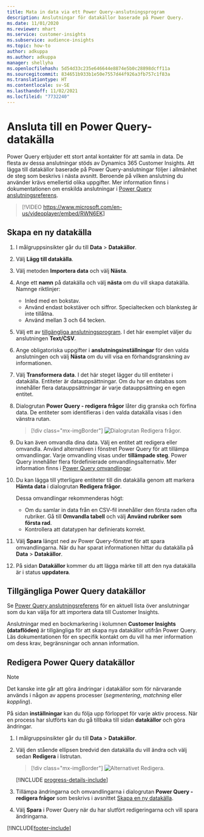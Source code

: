 ```yaml
---
title: Mata in data via ett Power Query-anslutningsprogram
description: Anslutningar för datakällor baserade på Power Query.
ms.date: 11/01/2020
ms.reviewer: mhart
ms.service: customer-insights
ms.subservice: audience-insights
ms.topic: how-to
author: adkuppa
ms.author: adkuppa
manager: shellyha
ms.openlocfilehash: 5d54d33c235e646644e8874e5b0c28898dcff11a
ms.sourcegitcommit: 834651b933b1e50e7557d44f926a3fb757c1f83a
ms.translationtype: HT
ms.contentlocale: sv-SE
ms.lasthandoff: 11/02/2021
ms.locfileid: "7732240"
---
```

# <a name="connect-to-a-power-query-data-source"></a>Ansluta till en Power Query-datakälla

Power Query erbjuder ett stort antal kontakter för att samla in data. De flesta av dessa anslutningar stöds av Dynamics 365 Customer Insights. Att lägga till datakällor baserade på Power Query-anslutningar följer i allmänhet de steg som beskrivs i nästa avsnitt. Beroende på vilken anslutning du använder krävs emellertid olika uppgifter. Mer information finns i dokumentationen om enskilda anslutningar i [Power Query anslutningsreferens](/power-query/connectors/).

> [!VIDEO https://www.microsoft.com/en-us/videoplayer/embed/RWN6EK]

## <a name="create-a-new-data-source"></a>Skapa en ny datakälla

1. I målgruppsinsikter går du till **Data** > **Datakällor**.

1. Välj **Lägg till datakälla**.

1. Välj metoden **Importera data** och välj **Nästa**.

1. Ange ett **namn** på datakälla och välj **nästa** om du vill skapa datakälla. Namnge riktlinjer: 
   - Inled med en bokstav.
   - Använd endast bokstäver och siffror. Specialtecken och blanksteg är inte tillåtna.
   - Använd mellan 3 och 64 tecken.

1. Välj ett av [tillgängliga anslutningsprogram](#available-power-query-data-sources). I det här exemplet väljer du anslutningen **Text/CSV**.

1. Ange obligatoriska uppgifter i **anslutningsinställningar** för den valda anslutningen och välj **Nästa** om du vill visa en förhandsgranskning av informationen.

1. Välj **Transformera data**. I det här steget lägger du till entiteter i datakälla. Entiteter är datauppsättningar. Om du har en databas som innehåller flera datauppsättningar är varje datauppsättning en egen entitet.

1. Dialogrutan **Power Query - redigera frågor** låter dig granska och förfina data. De entiteter som identifieras i den valda datakälla visas i den vänstra rutan.

   > [!div class="mx-imgBorder"]
   > ![Dialogrutan Redigera frågor.](media/data-manager-configure-edit-queries.png "Dialogrutan Redigera frågor")

1. Du kan även omvandla dina data. Välj en entitet att redigera eller omvandla. Använd alternativen i fönstret Power Query för att tillämpa omvandlingar. Varje omvandling visas under **tillämpade steg**. Power Query innehåller flera fördefinierade omvandlingsalternativ. Mer information finns i [Power Query omvandlingar](/power-query/power-query-what-is-power-query#transformations).

1. Du kan lägga till ytterligare entiteter till din datakälla genom att markera **Hämta data** i dialogrutan **Redigera frågor**.

   Dessa omvandlingar rekommenderas högt:

   - Om du samlar in data från en CSV-fil innehåller den första raden ofta rubriker. Gå till **Omvandla tabell** och välj **Använd rubriker som första rad**.
   - Kontrollera att datatypen har definierats korrekt.

1. Välj **Spara** längst ned av Power Query-fönstret för att spara omvandlingarna. När du har sparat informationen hittar du datakälla på **Data** > **Datakällor**.

1. På sidan **Datakällor** kommer du att lägga märke till att den nya datakälla är i status **uppdatera**.

## <a name="available-power-query-data-sources"></a>Tillgängliga Power Query datakällor

Se [Power Query anslutningsreferens](/power-query/connectors/) för en aktuell lista över anslutningar som du kan välja för att importera data till Customer Insights. 

Anslutningar med en bockmarkering i kolumnen **Customer Insights (dataflöden)** är tillgängliga för att skapa nya datakällor utifrån Power Query. Läs dokumentationen för en specifik kontakt om du vill ha mer information om dess krav, begränsningar och annan information.

## <a name="edit-power-query-data-sources"></a>Redigera Power Query datakällor

> [!NOTE]
> Det kanske inte går att göra ändringar i datakällor som för närvarande används i någon av appens processer (*segmentering*, *matchning* eller *koppling*). 
>
> På sidan **inställningar** kan du följa upp förloppet för varje aktiv process. När en process har slutförts kan du gå tillbaka till sidan **datakällor** och göra ändringar.

1. I målgruppsinsikter går du till **Data** > **Datakällor**.

2. Välj den stående ellipsen bredvid den datakälla du vill ändra och välj sedan **Redigera** i listrutan.

   > [!div class="mx-imgBorder"]
   > ![Alternativet Redigera.](media/edit-option-data-sources.png "Redigera alternativ")

   [!INCLUDE [progress-details-include](../includes/progress-details-pane.md)]
   
3. Tillämpa ändringarna och omvandlingarna i dialogrutan **Power Query - redigera frågor** som beskrivs i avsnittet [Skapa en ny datakälla](#create-a-new-data-source).

4. Välj **Spara** i Power Query när du har slutfört redigeringarna och vill spara ändringarna.


[!INCLUDE[footer-include](../includes/footer-banner.md)]
